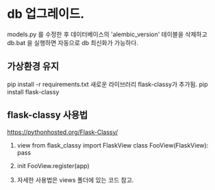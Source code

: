 # db 업그레이드.
models.py 를 수정한 후
데이터베이스의 'alembic_version' 테이블을 삭제하고
db.bat 을 실행하면 자동으로 db 최신화가 가능하다.

## 가상환경 유지
pip install -r requirements.txt
새로운 라이브러리 flask-classy가 추가됨.
pip install flask-classy

## flask-classy 사용법
https://pythonhosted.org/Flask-Classy/
1. view
from flask_classy import FlaskView
class FooView(FlaskView):
    pass
    
2. init
FooView.register(app)

3. 자세한 사용법은 views 폴더에 있는 코드 참고.

   